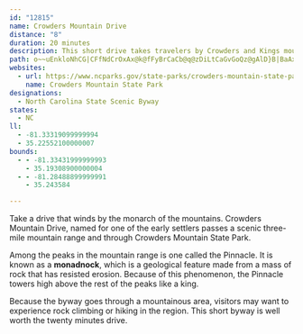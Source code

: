 ```yaml
---
id: "12815"
name: Crowders Mountain Drive
distance: "8"
duration: 20 minutes
description: This short drive takes travelers by Crowders and Kings mountains in Gaston and Cleveland Counties.
path: o~~uEnkloNhCG|CFfNdCrOxAx@k@fFyBrCaCb@q@zDiLtCaGvGoQz@gAlD}B|BaAxA_@jLyAh@MnC}A|Ay@~@YfCg@z@YrDmCrC_BlAe@vE_AtLuHxEqBjLiI|A_B~@gBXcBHiAWiEe@mDDiB^eA`DmFbAuEpAsJf@sBbDmGX_B@aB[qCc@aB_AgBOeAT{NRmAXm@tEmFp@kANm@?qBmA{EYmBSwBA_BHiBNy@nBsFTqAB_GIi@e@Z_QxDwIrCcCJoL?aKGiBQ}As@u@q@iCaFsA_B_QaJkC{@eCWsB?_C^{KlCmAFcASk@a@o@}@_JuNoBoC}AyAuCmBaBe@oAEgJfMcAx@}UnMeCnBoPnO{HbEsDfAwC`@}KUmAKgB_@mJmDiA}@_AoAuNwTyBmCy@k@s@SsEoAsB[mA]kIyE
websites:
  - url: https://www.ncparks.gov/state-parks/crowders-mountain-state-park
    name: Crowders Mountain State Park
designations:
  - North Carolina State Scenic Byway
states:
  - NC
ll:
  - -81.33319099999994
  - 35.22552100000007
bounds:
  - - -81.33431999999993
    - 35.19308900000004
  - - -81.28488899999991
    - 35.243584

---
```


Take a drive that winds by the monarch of the mountains. Crowders Mountain Drive, named for one of the early settlers passes a scenic three-mile mountain range and through Crowders Mountain State Park.

Among the peaks in the mountain range is one called the Pinnacle. It is known as a __monadnock__, which is a geological feature made from a mass of rock that has resisted erosion. Because of this phenomenon, the Pinnacle towers high above the rest of the peaks like a king.

Because the byway goes through a mountainous area, visitors may want to experience rock climbing or hiking in the region. This short byway is well worth the twenty minutes drive.
